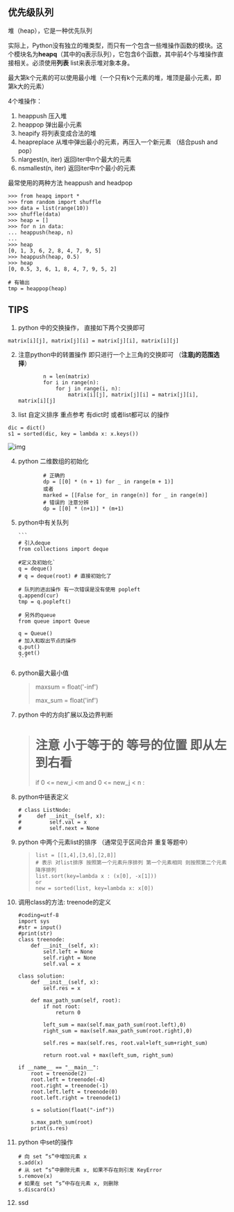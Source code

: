 ## 优先级队列

堆（heap），它是一种优先队列

实际上，Python没有独立的堆类型，而只有一个包含一些堆操作函数的模块。这个模块名为**heapq**（其中的q表示队列），它包含6个函数，其中前4个与堆操作直接相关。必须使用**列表** list来表示堆对象本身。

最大第k个元素的可以使用最小堆（一个只有k个元素的堆，堆顶是最小元素，即第k大的元素） 

4个堆操作：

1. heappush 压入堆
2. heappop 弹出最小元素
3. heapify 将列表变成合法的堆 
4. heapreplace 从堆中弹出最小的元素，再压入一个新元素 （结合push and pop）
5. nlargest(n, iter)                    返回iter中n个最大的元素
6.  nsmallest(n, iter)                  返回iter中n个最小的元素

最常使用的两种方法 heappush and headpop  

```
>>> from heapq import * 
>>> from random import shuffle 
>>> data = list(range(10)) 
>>> shuffle(data) 
>>> heap = [] 
>>> for n in data: 
... heappush(heap, n) 
... 
>>> heap 
[0, 1, 3, 6, 2, 8, 4, 7, 9, 5] 
>>> heappush(heap, 0.5) 
>>> heap 
[0, 0.5, 3, 6, 1, 8, 4, 7, 9, 5, 2]

# 有输出
tmp = heappop(heap) 
```



## TIPS

1.  python 中的交换操作， 直接如下两个交换即可 

   ```
   matrix[i][j], matrix[j][i] = matrix[j][i], matrix[i][j]
   ```

2. 注意python中的转置操作 即只进行一个上三角的交换即可 （**注意j的范围选择**）

   ```
           n = len(matrix)
           for i in range(n):
               for j in range(i, n):
                   matrix[i][j], matrix[j][i] = matrix[j][i], matrix[i][j]
   ```

   

3.  list 自定义排序 重点参考 有dict时 或者list都可以 的操作 

   ```
   dic = dict()
   s1 = sorted(dic, key = lambda x: x.keys())
   ```

   ![img](https://images2017.cnblogs.com/blog/890856/201802/890856-20180210164808466-1688363276.png)

4. python 二维数组的初始化

   ```
           # 正确的
           dp = [[0] * (n + 1) for _ in range(m + 1)]
           或者
           marked = [[False for_ in range(n)] for _ in range(m)]
           # 错误的 注意分辨
           dp = [[0] * (n+1)] * (m+1)
   ```

   

5. python中有关队列

   ```
   ​```
   # 引入deque
   from collections import deque
   
   #定义及初始化`
   q = deque()
   # q = deque(root) # 直接初始化了 
   
   # 队列的进出操作 有一次错误是没有使用 popleft 
   q.append(cur)
   tmp = q.popleft()
   
   # 另外的queue
   from queue import Queue 
   
   q = Queue()
   # 加入和取出节点的操作 
   q.put()
   q.get()
   ​```
   ```

   

6. python最大最小值

   > maxsum = float('-inf') 
   >
   > max_sum = float('inf') 

7. python 中的方向扩展以及边界判断 

   > #  注意 小于等于的 等号的位置 即从左到右看 
   >
   > if 0 <= new_i <m and 0 <= new_j < n :

8. python中链表定义

   ```
   # class ListNode:
   #     def __init__(self, x):
   #         self.val = x
   #         self.next = None
   ```

   

9. python 中两个元素list的排序 （通常见于区间合并 重复等题中）

   > ```
   > list = [[1,4],[3,6],[2,8]]
   > # 表示 对list排序 按照第一个元素升序排列 第一个元素相同 则按照第二个元素降序排列 
   > list.sort(key=lambda x : (x[0], -x[1]))
   > or
   > new = sorted(list, key=lambda x: x[0])
   > ```

10. 调用class的方法: treenode的定义 

    ```
    #coding=utf-8
    import sys 
    #str = input()
    #print(str)
    class treenode:
        def __init__(self, x):
            self.left = None 
            self.right = None
            self.val = x
    
    class solution:
        def __init__(self, x):
            self.res = x
        
        def max_path_sum(self, root):
            if not root:
                return 0
    
            left_sum = max(self.max_path_sum(root.left),0)
            right_sum = max(self.max_path_sum(root.right),0)
    
            self.res = max(self.res, root.val+left_sum+right_sum)
    
            return root.val + max(left_sum, right_sum)
    
    if __name__ == "__main__":
        root = treenode(2)
        root.left = treenode(-4)
        root.right = treenode(-1)
        root.left.left = treenode(0)
        root.left.right = treenode(1)
        
        s = solution(float("-inf"))
    
        s.max_path_sum(root)
        print(s.res)
    ```

    

11. python 中set的操作

    ```
    # 向 set “s”中增加元素 x
    s.add(x)
    # 从 set “s”中删除元素 x, 如果不存在则引发 KeyError
    s.remove(x)
    # 如果在 set “s”中存在元素 x, 则删除
    s.discard(x)
    ```

12. ssd

